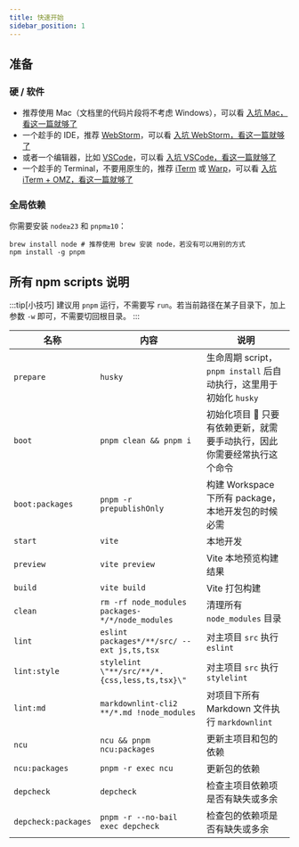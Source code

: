 ```yaml
---
title: 快速开始
sidebar_position: 1
---
```


## 准备

### 硬 / 软件

* 推荐使用 Mac（文档里的代码片段将不考虑 Windows），可以看 [入坑 Mac，看这一篇就够了](https://juejin.cn/post/7266452476379004980)
* 一个趁手的 IDE，推荐 [WebStorm](https://www.jetbrains.com/webstorm)，可以看 [入坑 WebStorm，看这一篇就够了](https://juejin.cn/post/7271184462934147135)
* 或者一个编辑器，比如 [VSCode](https://code.visualstudio.com)，可以看 [入坑 VSCode，看这一篇就够了](https://juejin.cn/post/7273435446587211812)
* 一个趁手的 Terminal，不要用原生的，推荐 [iTerm](https://iterm2.com) 或 [Warp](https://www.warp.dev)，可以看 [入坑 iTerm + OMZ，看这一篇就够了](https://juejin.cn/post/7267111166187012131)

### 全局依赖

你需要安装 `node≥23` 和 `pnpm≥10`：

```shell
brew install node # 推荐使用 brew 安装 node，若没有可以用别的方式
npm install -g pnpm
```

## 所有 npm scripts 说明

:::tip[小技巧]
建议用 `pnpm` 运行，不需要写 `run`。若当前路径在某子目录下，加上参数 `-w` 即可，不需要切回根目录。
:::

| 名称 | 内容 | 说明 |
| --- | --- | --- |
| `prepare` | `husky` | 生命周期 script，`pnpm install` 后自动执行，这里用于初始化 `husky` |
| `boot` | `pnpm clean && pnpm i` | 初始化项目 🚨 只要有依赖更新，就需要手动执行，因此你需要经常执行这个命令 |
| `boot:packages` | `pnpm -r prepublishOnly` | 构建 Workspace 下所有 package，本地开发包的时候必需 |
| `start` | `vite` | 本地开发 |
| `preview` | `vite preview` | Vite 本地预览构建结果 |
| `build` | `vite build` | Vite 打包构建 |
| `clean` | `rm -rf node_modules packages-*/*/node_modules` | 清理所有 `node_modules` 目录 |
| `lint` | `eslint packages*/**/src/ --ext js,ts,tsx` | 对主项目 `src` 执行 `eslint` |
| `lint:style` | `stylelint \"**/src/**/*.{css,less,ts,tsx}\"` | 对主项目 `src` 执行 `stylelint` |
| `lint:md` | `markdownlint-cli2 **/*.md !node_modules` | 对项目下所有 Markdown 文件执行 `markdownlint` |
| `ncu` | `ncu && pnpm ncu:packages` | 更新主项目和包的依赖 |
| `ncu:packages` | `pnpm -r exec ncu` | 更新包的依赖 |
| `depcheck` | `depcheck` | 检查主项目依赖项是否有缺失或多余 |
| `depcheck:packages` | `pnpm -r --no-bail exec depcheck` | 检查包的依赖项是否有缺失或多余 |
